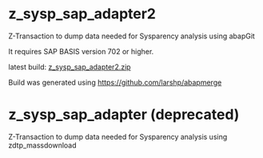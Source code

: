 # z_sysp_sap_adapter2 

Z-Transaction to dump data needed for Sysparency analysis using abapGit

It requires SAP BASIS version 702 or higher.
 
latest build: [z_sysp_sap_adapter2.zip](https://github.com/reqpool/z_sysp_sap_adapter/files/10577371/z_sysp_sap_adapter2.zip)

Build was generated using https://github.com/larshp/abapmerge


# z_sysp_sap_adapter (deprecated)

Z-Transaction to dump data needed for Sysparency analysis using zdtp_massdownload
